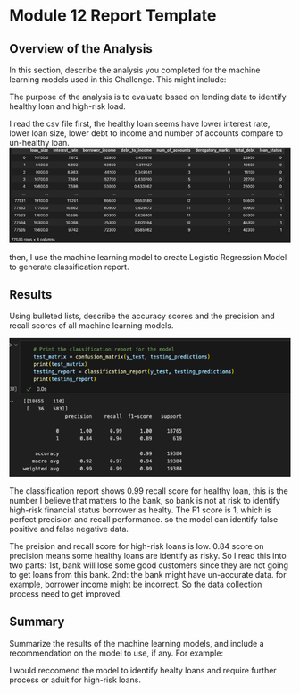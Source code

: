 # Module 12 Report Template

## Overview of the Analysis

In this section, describe the analysis you completed for the machine learning models used in this Challenge. This might include:

The purpose of the analysis is to evaluate based on lending data to identify healthy loan and high-risk load. 

I read the csv file first, the healthy loan seems have lower interest rate, lower loan size, lower debt to income and number of accounts compare to un-healthy loan. 
![lending_Data](image.png)

then, I use the machine learning model to create Logistic Regression Model to generate classification report. 

## Results

Using bulleted lists, describe the accuracy scores and the precision and recall scores of all machine learning models.

![classification report](image-2.png)

The classification report shows 0.99 recall score for healthy loan, this is the number I believe that matters to the bank, so bank is not at risk to identify high-risk financial status borrower as healty. The F1 score is 1, which is perfect precision and recall performance. so the model can identify false positive and false negative data. 

The preision and recall score for high-risk loans is low.  0.84 score on precision means some healthy loans are identify as risky. So I read this into two parts: 1st, bank will lose some good customers since they are not going to get loans from this bank. 2nd: the bank might have un-accurate data. for example, borrower income might be incorrect. So the data collection process need to get improved. 

## Summary

Summarize the results of the machine learning models, and include a recommendation on the model to use, if any. For example:

I would reccomend the model to identify healty loans and require further process or aduit for high-risk loans. 
